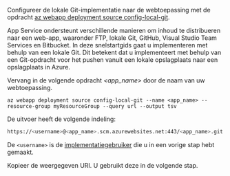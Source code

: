 Configureer de lokale Git-implementatie naar de webtoepassing met de opdracht [az webapp deployment source config-local-git](/cli/azure/webapp/deployment/source#config-local-git).

App Service ondersteunt verschillende manieren om inhoud te distribueren naar een web-app, waaronder FTP, lokale Git, GitHub, Visual Studio Team Services en Bitbucket. In deze snelstartgids gaat u implementeren met behulp van een lokale Git. Dit betekent dat u implementeert met behulp van een Git-opdracht voor het pushen vanuit een lokale opslagplaats naar een opslagplaats in Azure. 

Vervang in de volgende opdracht *\<app_name>* door de naam van uw webtoepassing.

```azurecli-interactive
az webapp deployment source config-local-git --name <app_name> --resource-group myResourceGroup --query url --output tsv
```

De uitvoer heeft de volgende indeling:

```bash
https://<username>@<app_name>.scm.azurewebsites.net:443/<app_name>.git
```

De `<username>` is de [implementatiegebruiker](#configure-a-deployment-user) die u in een vorige stap hebt gemaakt.

Kopieer de weergegeven URI. U gebruikt deze in de volgende stap.
